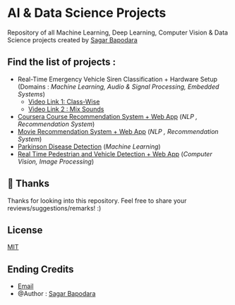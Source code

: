 # AI & Data Science Projects
Repository of all Machine Learning, Deep Learning, Computer Vision & Data Science projects created by [Sagar Bapodara](https://github.com/SagarBapodara)

## Find the list of projects : 
- Real-Time Emergency Vehicle Siren Classification + Hardware Setup (Domains : _Machine Learning, Audio & Signal Processing, Embedded Systems_)
  - [Video Link 1: Class-Wise](https://youtu.be/BU2QcO9rdwo)
  - [Video Link 2 : Mix Sounds](https://youtu.be/biVnwWRy6jA)
- [Coursera Course Recommendation System + Web App](https://github.com/SagarBapodara/Coursera-Course-Recommendation-System) (_NLP , Recommendation System_)
- [Movie Recommendation System + Web App](https://github.com/SagarBapodara/movie-recommender) (_NLP , Recommendation System_)
- [Parkinson Disease Detection](https://github.com/SagarBapodara/Parkison-Disease-Detection-using-Machine-Learning) (_Machine Learning_)
- [Real Time Pedestrian and Vehicle Detection + Web App](https://github.com/SagarBapodara/Real-Time-Pedestrian-and-Vehicle-Detection-using-Computer-Vision) (_Computer Vision, Image Processing_)

## 🚀 Thanks

Thanks for looking into this repository. Feel free to share your reviews/suggestions/remarks! :)

## License

[MIT](https://choosealicense.com/licenses/mit/)

## Ending Credits
- [Email](mailto:work.sagarb@outlook.com)
- @Author : [Sagar Bapodara](https://www.linkedin.com/in/sagar-bapodara/)

